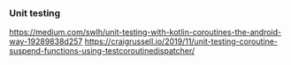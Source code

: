 ### Unit testing

https://medium.com/swlh/unit-testing-with-kotlin-coroutines-the-android-way-19289838d257
https://craigrussell.io/2019/11/unit-testing-coroutine-suspend-functions-using-testcoroutinedispatcher/

